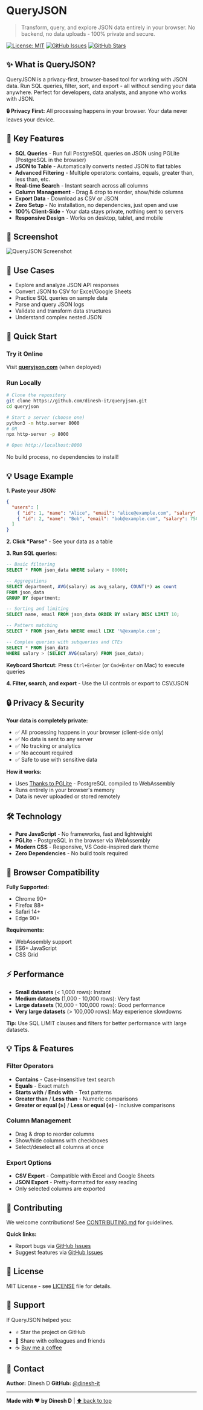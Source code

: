 # QueryJSON

> Transform, query, and explore JSON data entirely in your browser. No backend, no data uploads - 100% private and secure.

[![License: MIT](https://img.shields.io/badge/License-MIT-blue.svg)](LICENSE)
[![GitHub Issues](https://img.shields.io/github/issues/dinesh-it/queryjson)](https://github.com/dinesh-it/queryjson/issues)
[![GitHub Stars](https://img.shields.io/github/stars/dinesh-it/queryjson)](https://github.com/dinesh-it/queryjson/stargazers)

## ✨ What is QueryJSON?

QueryJSON is a privacy-first, browser-based tool for working with JSON data. Run SQL queries, filter, sort, and export - all without sending your data anywhere. Perfect for developers, data analysts, and anyone who works with JSON.

**🔒 Privacy First:** All processing happens in your browser. Your data never leaves your device.

## 🚀 Key Features

- **SQL Queries** - Run full PostgreSQL queries on JSON using PGLite (PostgreSQL in the browser)
- **JSON to Table** - Automatically converts nested JSON to flat tables
- **Advanced Filtering** - Multiple operators: contains, equals, greater than, less than, etc.
- **Real-time Search** - Instant search across all columns
- **Column Management** - Drag & drop to reorder, show/hide columns
- **Export Data** - Download as CSV or JSON
- **Zero Setup** - No installation, no dependencies, just open and use
- **100% Client-Side** - Your data stays private, nothing sent to servers
- **Responsive Design** - Works on desktop, tablet, and mobile

## 📸 Screenshot

![QueryJSON Screenshot](docs/screenshot.png)

## 🎯 Use Cases

- Explore and analyze JSON API responses
- Convert JSON to CSV for Excel/Google Sheets
- Practice SQL queries on sample data
- Parse and query JSON logs
- Validate and transform data structures
- Understand complex nested JSON

## 🏃 Quick Start

### Try it Online

Visit **[queryjson.com](https://queryjson.com)** (when deployed)

### Run Locally

```bash
# Clone the repository
git clone https://github.com/dinesh-it/queryjson.git
cd queryjson

# Start a server (choose one)
python3 -m http.server 8000
# OR
npx http-server -p 8000

# Open http://localhost:8000
```

No build process, no dependencies to install!

## 💡 Usage Example

**1. Paste your JSON:**
```json
{
  "users": [
    { "id": 1, "name": "Alice", "email": "alice@example.com", "salary": 95000 },
    { "id": 2, "name": "Bob", "email": "bob@example.com", "salary": 75000 }
  ]
}
```

**2. Click "Parse"** - See your data as a table

**3. Run SQL queries:**
```sql
-- Basic filtering
SELECT * FROM json_data WHERE salary > 80000;

-- Aggregations
SELECT department, AVG(salary) as avg_salary, COUNT(*) as count
FROM json_data
GROUP BY department;

-- Sorting and limiting
SELECT name, email FROM json_data ORDER BY salary DESC LIMIT 10;

-- Pattern matching
SELECT * FROM json_data WHERE email LIKE '%@example.com';

-- Complex queries with subqueries and CTEs
SELECT * FROM json_data
WHERE salary > (SELECT AVG(salary) FROM json_data);
```

**Keyboard Shortcut:** Press `Ctrl+Enter` (or `Cmd+Enter` on Mac) to execute queries

**4. Filter, search, and export** - Use the UI controls or export to CSV/JSON

## 🔒 Privacy & Security

**Your data is completely private:**
- ✅ All processing happens in your browser (client-side only)
- ✅ No data is sent to any server
- ✅ No tracking or analytics
- ✅ No account required
- ✅ Safe to use with sensitive data

**How it works:**
- Uses [Thanks to PGLite](https://pglite.dev/) - PostgreSQL compiled to WebAssembly
- Runs entirely in your browser's memory
- Data is never uploaded or stored remotely

## 🛠️ Technology

- **Pure JavaScript** - No frameworks, fast and lightweight
- **PGLite** - PostgreSQL in the browser via WebAssembly
- **Modern CSS** - Responsive, VS Code-inspired dark theme
- **Zero Dependencies** - No build tools required

## 📱 Browser Compatibility

**Fully Supported:**
- Chrome 90+
- Firefox 88+
- Safari 14+
- Edge 90+

**Requirements:**
- WebAssembly support
- ES6+ JavaScript
- CSS Grid

## ⚡ Performance

- **Small datasets** (< 1,000 rows): Instant
- **Medium datasets** (1,000 - 10,000 rows): Very fast
- **Large datasets** (10,000 - 100,000 rows): Good performance
- **Very large datasets** (> 100,000 rows): May experience slowdowns

**Tip:** Use SQL LIMIT clauses and filters for better performance with large datasets.

## 💡 Tips & Features

### Filter Operators
- **Contains** - Case-insensitive text search
- **Equals** - Exact match
- **Starts with** / **Ends with** - Text patterns
- **Greater than** / **Less than** - Numeric comparisons
- **Greater or equal (≥)** / **Less or equal (≤)** - Inclusive comparisons

### Column Management
- Drag & drop to reorder columns
- Show/hide columns with checkboxes
- Select/deselect all columns at once

### Export Options
- **CSV Export** - Compatible with Excel and Google Sheets
- **JSON Export** - Pretty-formatted for easy reading
- Only selected columns are exported

## 🤝 Contributing

We welcome contributions! See [CONTRIBUTING.md](CONTRIBUTING.md) for guidelines.

**Quick links:**
- Report bugs via [GitHub Issues](https://github.com/dinesh-it/queryjson/issues)
- Suggest features via [GitHub Issues](https://github.com/dinesh-it/queryjson/issues)

## 📄 License

MIT License - see [LICENSE](LICENSE) file for details.

## 💖 Support

If QueryJSON helped you:
- ⭐ Star the project on GitHub
- 📣 Share with colleagues and friends
- ☕ [Buy me a coffee](https://www.buymeacoffee.com/dineshd)

## 📧 Contact

**Author:** Dinesh D
**GitHub:** [@dinesh-it](https://github.com/dinesh-it)

---

**Made with ❤️ by Dinesh D** | [⬆ back to top](#queryjson)
